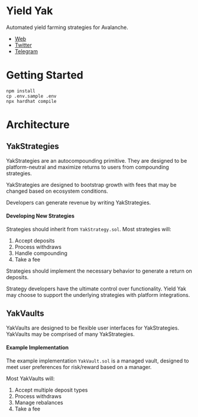 # Yield Yak

Automated yield farming strategies for Avalanche.

*  [Web](https://yieldyak.com/)
*  [Twitter](https://twitter.com/yieldyak_)
*  [Telegram](https://t.me/yieldyak)

# Getting Started

```
npm install
cp .env.sample .env
npx hardhat compile
```

# Architecture

## YakStrategies

YakStrategies are an autocompounding primitive. They are designed to be platform-neutral and maximize returns to users from compounding strategies.

YakStrategies are designed to bootstrap growth with fees that may be changed based on ecosystem conditions.

Developers can generate revenue by writing YakStrategies.

#### Developing New Strategies

Strategies should inherit from `YakStrategy.sol`. Most strategies will:

1. Accept deposits
2. Process withdraws
3. Handle compounding
4. Take a fee

Strategies should implement the necessary behavior to generate a return on deposits.

Strategy developers have the ultimate control over functionality. Yield Yak may choose to support the underlying strategies with platform integrations.

## YakVaults

YakVaults are designed to be flexible user interfaces for YakStrategies. YakVaults may be comprised of many YakStrategies.

#### Example Implementation

The example implementation `YakVault.sol` is a managed vault, designed to meet user preferences for risk/reward based on a manager.

Most YakVaults will:

1. Accept multiple deposit types
2. Process withdraws
3. Manage rebalances
4. Take a fee
